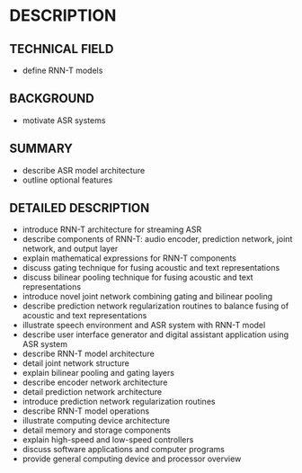 # DESCRIPTION

## TECHNICAL FIELD

- define RNN-T models

## BACKGROUND

- motivate ASR systems

## SUMMARY

- describe ASR model architecture
- outline optional features

## DETAILED DESCRIPTION

- introduce RNN-T architecture for streaming ASR
- describe components of RNN-T: audio encoder, prediction network, joint network, and output layer
- explain mathematical expressions for RNN-T components
- discuss gating technique for fusing acoustic and text representations
- discuss bilinear pooling technique for fusing acoustic and text representations
- introduce novel joint network combining gating and bilinear pooling
- describe prediction network regularization routines to balance fusing of acoustic and text representations
- illustrate speech environment and ASR system with RNN-T model
- describe user interface generator and digital assistant application using ASR system
- describe RNN-T model architecture
- detail joint network structure
- explain bilinear pooling and gating layers
- describe encoder network architecture
- detail prediction network architecture
- introduce prediction network regularization routines
- describe RNN-T model operations
- illustrate computing device architecture
- detail memory and storage components
- explain high-speed and low-speed controllers
- discuss software applications and computer programs
- provide general computing device and processor overview

